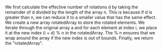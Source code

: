 We first calculate the effective number of rotations d by taking the remainder of d divided by the length of the array n. This is because if d is greater than n, we can reduce it to a smaller value that has the same effect.
We create a new array rotatedArray to store the rotated elements.
We iterate through the original array a and for each element at index i, we place it at the new index (i + d) % n in the rotatedArray. The % n ensures that we wrap around the array if the new index is out of bounds.
Finally, we return the "rotatedArray".
